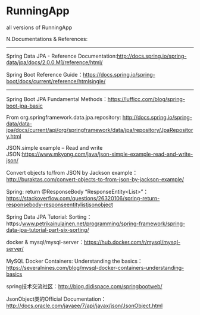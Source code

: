 # RunningApp
all versions of RunningApp

N.Documentations & References:

******************************************************************************************************************************************
Spring Data JPA - Reference Documentation:http://docs.spring.io/spring-data/jpa/docs/2.0.0.M1/reference/html/

Spring Boot Reference Guide：https://docs.spring.io/spring-boot/docs/current/reference/htmlsingle/
******************************************************************************************************************************************

Spring Boot JPA Fundamental Methods：https://lufficc.com/blog/spring-boot-jpa-basic

From org.springframework.data.jpa.repository: http://docs.spring.io/spring-data/data-jpa/docs/current/api/org/springframework/data/jpa/repository/JpaRepository.html

JSON.simple example – Read and write JSON:https://www.mkyong.com/java/json-simple-example-read-and-write-json/

Convert objects to/from JSON by Jackson example：http://buraktas.com/convert-objects-to-from-json-by-jackson-example/

Spring: return @ResponseBody “ResponseEntity<List<JSONObject>>”：https://stackoverflow.com/questions/26320106/spring-return-responsebody-responseentitylistjsonobject

Spring Data JPA Tutorial: Sorting：https:/www.petrikainulainen.net/programming/spring-framework/spring-data-jpa-tutorial-part-six-sorting/

docker & mysql/mysql-server：https://hub.docker.com/r/mysql/mysql-server/

MySQL Docker Containers: Understanding the basics：https://severalnines.com/blog/mysql-docker-containers-understanding-basics

spring技术交流社区：http://blog.didispace.com/springbootweb/

JsonObject类的Official Documentation：http://docs.oracle.com/javaee/7/api/javax/json/JsonObject.html

